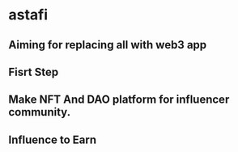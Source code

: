 # astafi
## Aiming for replacing all with web3 app
## Fisrt Step
## Make NFT And DAO platform for influencer community.
## Influence to Earn
